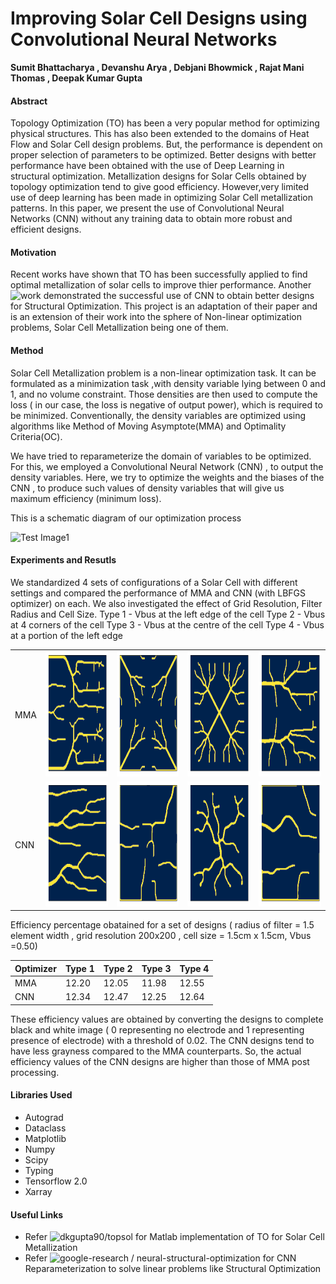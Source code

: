 # Improving Solar Cell Designs using Convolutional Neural Networks

**Sumit Bhattacharya , Devanshu Arya , Debjani Bhowmick , Rajat Mani Thomas , Deepak Kumar Gupta**

#### Abstract
Topology Optimization (TO) has been a very popular method for optimizing physical structures. This has also been extended to the domains of Heat Flow and Solar Cell design problems. But, the performance is dependent on proper selection of parameters to be optimized. Better designs with better performance have been obtained with the use of Deep Learning in structural optimization. Metallization designs for Solar Cells obtained by topology optimization tend to give good efficiency. However,very limited use of deep learning has been made in optimizing Solar Cell metallization patterns. In this paper, we present the use of Convolutional Neural Networks (CNN) without any training data to obtain more robust and efficient designs.

#### Motivation
Recent works have shown that TO has been successfully applied to find optimal metallization of solar cells to improve thier performance. Another ![work](https://github.com/google-research/neural-structural-optimization) demonstrated the successful use of CNN to obtain better designs for Structural Optimization.
This project is an adaptation of their paper and is an extension of their work into the sphere of Non-linear optimization problems, Solar Cell Metallization being one of them.


#### Method
Solar Cell Metallization problem is a non-linear optimization task. It can be formulated as a minimization task ,with density variable lying between 0 and 1, and no volume constraint. Those densities are then used to compute the loss ( in our case, the loss is negative of output power), which is required to be minimized. Conventionally, the density variables are optimized using algorithms like Method of Moving Asymptote(MMA) and Optimality Criteria(OC). 

We have tried to reparameterize the domain of variables to be optimized. For this, we employed a Convolutional Neural Network (CNN) , to output the density variables. Here, we try to optimize the weights and the biases of the CNN , to produce such values of density variables that will give us maximum efficiency (minimum loss).

This is a schematic diagram of our optimization process

   
   
   ![Test Image1](https://github.com/BhattacharyaSumit/deeptop_sol/blob/master/Figs/Flow.png)
   
   
#### Experiments and Resutls
   We standardized 4 sets of configurations of a Solar Cell with different settings and compared the performance of MMA and CNN (with LBFGS optimizer) on each.
   We also investigated the effect of Grid Resolution, Filter Radius and Cell Size.
     Type 1 - Vbus at the left edge of the cell
     Type 2 - Vbus at 4 corners of the cell
     Type 3 - Vbus at the centre of the cell
     Type 4 - Vbus at a portion of the left edge

<table>
  <tr>
     <td>MMA</td>
    <td valign="top"><img src="Figs/1m.png", width=200, height=200></td>
    <td valign="top"><img src="Figs/2m.png", width=200, height=200></td>
    <td valign="top"><img src="Figs/3m.png", width=200, height=200></td>
    <td valign="top"><img src="Figs/4m.png", width=200, height=200></td>
  </tr>
   <tr>
      <td>CNN</td>
    <td valign="top"><img src="Figs/1c.png", width=200, height=200></td>
    <td valign="top"><img src="Figs/2c.png", width=200, height=200></td>
    <td valign="top"><img src="Figs/3c.png", width=200, height=200></td>
    <td valign="top"><img src="Figs/4c.png", width=200, height=200></td>
  </tr>
 </table>
 
   Efficiency percentage obatained for a set of designs ( radius of filter = 1.5 element width , grid resolution 200x200 , cell size = 1.5cm x 1.5cm, Vbus =0.50)
 
 | Optimizer | Type 1 | Type 2 | Type 3 | Type 4 |
 |-----------|--------|--------|--------|--------|
 |   MMA     | 12.20  |  12.05 |  11.98 | 12.55  |
 |   CNN     | 12.34  |  12.47 |  12.25 | 12.64  |
  
   These efficiency values are obtained by converting the designs to complete black and white image ( 0 representing no electrode and 1 representing presence of electrode) with a threshold of 0.02. The CNN designs tend to have less grayness compared to the MMA counterparts. So, the actual efficiency values of the CNN designs are higher than those of MMA post processing.
   
#### Libraries Used
- Autograd
- Dataclass
- Matplotlib
- Numpy
- Scipy
- Typing
- Tensorflow 2.0
- Xarray

#### Useful Links
- Refer ![dkgupta90/topsol](https://github.com/dkgupta90/topsol) for Matlab implementation of TO for Solar Cell Metallization
- Refer ![ google-research /
neural-structural-optimization ](https://github.com/google-research/neural-structural-optimization) for CNN Reparameterization to solve linear problems like Structural Optimization
 
